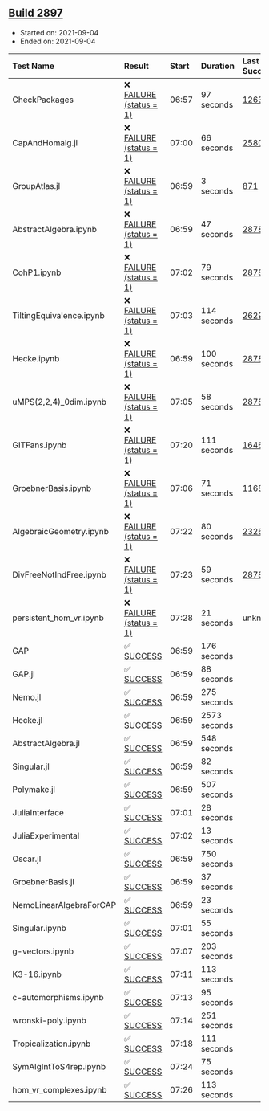 ## [Build 2897](https://oscarci.mathematik.uni-kl.de/job/oscar-stable/2897/)

* Started on: 2021-09-04
* Ended on: 2021-09-04

| Test Name    | Result | Start | Duration | Last Success | First Failure |
|:-------------|:-------|:------|:---------|:-------------|:--------------|
| CheckPackages | ❌ [FAILURE (status = 1)](https://oscarci.mathematik.uni-kl.de/job/oscar-stable/2897/artifact/logs/build-2897/CheckPackages.log) | 06:57 | 97 seconds | [1263](https://oscarci.mathematik.uni-kl.de/job/oscar-stable/1263/) | [1264](https://oscarci.mathematik.uni-kl.de/job/oscar-stable/1264/) |
| CapAndHomalg.jl | ❌ [FAILURE (status = 1)](https://oscarci.mathematik.uni-kl.de/job/oscar-stable/2897/artifact/logs/build-2897/CapAndHomalg.jl.log) | 07:00 | 66 seconds | [2580](https://oscarci.mathematik.uni-kl.de/job/oscar-stable/2580/) | [2581](https://oscarci.mathematik.uni-kl.de/job/oscar-stable/2581/) |
| GroupAtlas.jl | ❌ [FAILURE (status = 1)](https://oscarci.mathematik.uni-kl.de/job/oscar-stable/2897/artifact/logs/build-2897/GroupAtlas.jl.log) | 06:59 | 3 seconds | [871](https://oscarci.mathematik.uni-kl.de/job/oscar-stable/871/) | [872](https://oscarci.mathematik.uni-kl.de/job/oscar-stable/872/) |
| AbstractAlgebra.ipynb | ❌ [FAILURE (status = 1)](https://oscarci.mathematik.uni-kl.de/job/oscar-stable/2897/artifact/logs/build-2897/AbstractAlgebra.ipynb.log) | 06:59 | 47 seconds | [2878](https://oscarci.mathematik.uni-kl.de/job/oscar-stable/2878/) | [2879](https://oscarci.mathematik.uni-kl.de/job/oscar-stable/2879/) |
| CohP1.ipynb | ❌ [FAILURE (status = 1)](https://oscarci.mathematik.uni-kl.de/job/oscar-stable/2897/artifact/logs/build-2897/CohP1.ipynb.log) | 07:02 | 79 seconds | [2878](https://oscarci.mathematik.uni-kl.de/job/oscar-stable/2878/) | [2879](https://oscarci.mathematik.uni-kl.de/job/oscar-stable/2879/) |
| TiltingEquivalence.ipynb | ❌ [FAILURE (status = 1)](https://oscarci.mathematik.uni-kl.de/job/oscar-stable/2897/artifact/logs/build-2897/TiltingEquivalence.ipynb.log) | 07:03 | 114 seconds | [2629](https://oscarci.mathematik.uni-kl.de/job/oscar-stable/2629/) | [2630](https://oscarci.mathematik.uni-kl.de/job/oscar-stable/2630/) |
| Hecke.ipynb | ❌ [FAILURE (status = 1)](https://oscarci.mathematik.uni-kl.de/job/oscar-stable/2897/artifact/logs/build-2897/Hecke.ipynb.log) | 06:59 | 100 seconds | [2878](https://oscarci.mathematik.uni-kl.de/job/oscar-stable/2878/) | [2879](https://oscarci.mathematik.uni-kl.de/job/oscar-stable/2879/) |
| uMPS(2,2,4)_0dim.ipynb | ❌ [FAILURE (status = 1)](https://oscarci.mathematik.uni-kl.de/job/oscar-stable/2897/artifact/logs/build-2897/uMPS-2-2-4-_0dim.ipynb.log) | 07:05 | 58 seconds | [2878](https://oscarci.mathematik.uni-kl.de/job/oscar-stable/2878/) | [2879](https://oscarci.mathematik.uni-kl.de/job/oscar-stable/2879/) |
| GITFans.ipynb | ❌ [FAILURE (status = 1)](https://oscarci.mathematik.uni-kl.de/job/oscar-stable/2897/artifact/logs/build-2897/GITFans.ipynb.log) | 07:20 | 111 seconds | [1646](https://oscarci.mathematik.uni-kl.de/job/oscar-stable/1646/) | [1647](https://oscarci.mathematik.uni-kl.de/job/oscar-stable/1647/) |
| GroebnerBasis.ipynb | ❌ [FAILURE (status = 1)](https://oscarci.mathematik.uni-kl.de/job/oscar-stable/2897/artifact/logs/build-2897/GroebnerBasis.ipynb.log) | 07:06 | 71 seconds | [1168](https://oscarci.mathematik.uni-kl.de/job/oscar-stable/1168/) | [1169](https://oscarci.mathematik.uni-kl.de/job/oscar-stable/1169/) |
| AlgebraicGeometry.ipynb | ❌ [FAILURE (status = 1)](https://oscarci.mathematik.uni-kl.de/job/oscar-stable/2897/artifact/logs/build-2897/AlgebraicGeometry.ipynb.log) | 07:22 | 80 seconds | [2326](https://oscarci.mathematik.uni-kl.de/job/oscar-stable/2326/) | [2327](https://oscarci.mathematik.uni-kl.de/job/oscar-stable/2327/) |
| DivFreeNotIndFree.ipynb | ❌ [FAILURE (status = 1)](https://oscarci.mathematik.uni-kl.de/job/oscar-stable/2897/artifact/logs/build-2897/DivFreeNotIndFree.ipynb.log) | 07:23 | 59 seconds | [2878](https://oscarci.mathematik.uni-kl.de/job/oscar-stable/2878/) | [2879](https://oscarci.mathematik.uni-kl.de/job/oscar-stable/2879/) |
| persistent_hom_vr.ipynb | ❌ [FAILURE (status = 1)](https://oscarci.mathematik.uni-kl.de/job/oscar-stable/2897/artifact/logs/build-2897/persistent_hom_vr.ipynb.log) | 07:28 | 21 seconds | unknown | unknown |
| GAP | ✅ [SUCCESS](https://oscarci.mathematik.uni-kl.de/job/oscar-stable/2897/artifact/logs/build-2897/GAP.log) | 06:59 | 176 seconds |  |  |
| GAP.jl | ✅ [SUCCESS](https://oscarci.mathematik.uni-kl.de/job/oscar-stable/2897/artifact/logs/build-2897/GAP.jl.log) | 06:59 | 88 seconds |  |  |
| Nemo.jl | ✅ [SUCCESS](https://oscarci.mathematik.uni-kl.de/job/oscar-stable/2897/artifact/logs/build-2897/Nemo.jl.log) | 06:59 | 275 seconds |  |  |
| Hecke.jl | ✅ [SUCCESS](https://oscarci.mathematik.uni-kl.de/job/oscar-stable/2897/artifact/logs/build-2897/Hecke.jl.log) | 06:59 | 2573 seconds |  |  |
| AbstractAlgebra.jl | ✅ [SUCCESS](https://oscarci.mathematik.uni-kl.de/job/oscar-stable/2897/artifact/logs/build-2897/AbstractAlgebra.jl.log) | 06:59 | 548 seconds |  |  |
| Singular.jl | ✅ [SUCCESS](https://oscarci.mathematik.uni-kl.de/job/oscar-stable/2897/artifact/logs/build-2897/Singular.jl.log) | 06:59 | 82 seconds |  |  |
| Polymake.jl | ✅ [SUCCESS](https://oscarci.mathematik.uni-kl.de/job/oscar-stable/2897/artifact/logs/build-2897/Polymake.jl.log) | 06:59 | 507 seconds |  |  |
| JuliaInterface | ✅ [SUCCESS](https://oscarci.mathematik.uni-kl.de/job/oscar-stable/2897/artifact/logs/build-2897/JuliaInterface.log) | 07:01 | 28 seconds |  |  |
| JuliaExperimental | ✅ [SUCCESS](https://oscarci.mathematik.uni-kl.de/job/oscar-stable/2897/artifact/logs/build-2897/JuliaExperimental.log) | 07:02 | 13 seconds |  |  |
| Oscar.jl | ✅ [SUCCESS](https://oscarci.mathematik.uni-kl.de/job/oscar-stable/2897/artifact/logs/build-2897/Oscar.jl.log) | 06:59 | 750 seconds |  |  |
| GroebnerBasis.jl | ✅ [SUCCESS](https://oscarci.mathematik.uni-kl.de/job/oscar-stable/2897/artifact/logs/build-2897/GroebnerBasis.jl.log) | 06:59 | 37 seconds |  |  |
| NemoLinearAlgebraForCAP | ✅ [SUCCESS](https://oscarci.mathematik.uni-kl.de/job/oscar-stable/2897/artifact/logs/build-2897/NemoLinearAlgebraForCAP.log) | 06:59 | 23 seconds |  |  |
| Singular.ipynb | ✅ [SUCCESS](https://oscarci.mathematik.uni-kl.de/job/oscar-stable/2897/artifact/logs/build-2897/Singular.ipynb.log) | 07:01 | 55 seconds |  |  |
| g-vectors.ipynb | ✅ [SUCCESS](https://oscarci.mathematik.uni-kl.de/job/oscar-stable/2897/artifact/logs/build-2897/g-vectors.ipynb.log) | 07:07 | 203 seconds |  |  |
| K3-16.ipynb | ✅ [SUCCESS](https://oscarci.mathematik.uni-kl.de/job/oscar-stable/2897/artifact/logs/build-2897/K3-16.ipynb.log) | 07:11 | 113 seconds |  |  |
| c-automorphisms.ipynb | ✅ [SUCCESS](https://oscarci.mathematik.uni-kl.de/job/oscar-stable/2897/artifact/logs/build-2897/c-automorphisms.ipynb.log) | 07:13 | 95 seconds |  |  |
| wronski-poly.ipynb | ✅ [SUCCESS](https://oscarci.mathematik.uni-kl.de/job/oscar-stable/2897/artifact/logs/build-2897/wronski-poly.ipynb.log) | 07:14 | 251 seconds |  |  |
| Tropicalization.ipynb | ✅ [SUCCESS](https://oscarci.mathematik.uni-kl.de/job/oscar-stable/2897/artifact/logs/build-2897/Tropicalization.ipynb.log) | 07:18 | 111 seconds |  |  |
| SymAlgIntToS4rep.ipynb | ✅ [SUCCESS](https://oscarci.mathematik.uni-kl.de/job/oscar-stable/2897/artifact/logs/build-2897/SymAlgIntToS4rep.ipynb.log) | 07:24 | 75 seconds |  |  |
| hom_vr_complexes.ipynb | ✅ [SUCCESS](https://oscarci.mathematik.uni-kl.de/job/oscar-stable/2897/artifact/logs/build-2897/hom_vr_complexes.ipynb.log) | 07:26 | 113 seconds |  |  |
